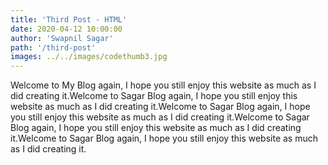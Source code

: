 ```yaml
---
title: 'Third Post - HTML'
date: 2020-04-12 10:00:00
author: 'Swapnil Sagar'
path: '/third-post'
images: ../../images/codethumb3.jpg
---
```


Welcome to My Blog again, I hope you still enjoy this website as much as I did creating it.Welcome to Sagar Blog again, I hope you still enjoy this website as much as I did creating it.Welcome to Sagar Blog again, I hope you still enjoy this website as much as I did creating it.Welcome to Sagar Blog again, I hope you still enjoy this website as much as I did creating it.Welcome to Sagar Blog again, I hope you still enjoy this website as much as I did creating it.